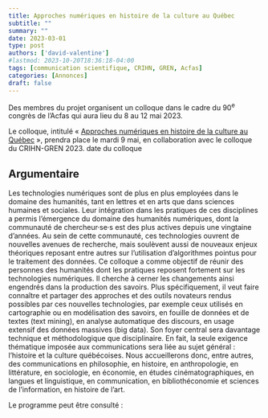 ```yaml
---
title: Approches numériques en histoire de la culture au Québec
subtitle: ""
summary: ""
date: 2023-03-01
type: post
authors: ['david-valentine']
#lastmod: 2023-10-20T18:36:18-04:00
tags: [communication scientifique, CRIHN, GREN, Acfas]
categories: [Annonces]
draft: false
---
```

Des membres du projet organisent un colloque dans le cadre du 90<sup>e</sup> congrès de l’Acfas qui aura lieu du 8 au 12 mai 2023.

<!--more-->

Le colloque, intitulé « [Approches numériques en histoire de la culture au Québec](https://www.acfas.ca/evenements/congres/programme/90/600/641/c) », prendra place le mardi 9 mai, en collaboration avec le colloque du CRIHN-GREN 2023.
date du colloque

## Argumentaire

Les technologies numériques sont de plus en plus employées dans le domaine des humanités, tant en lettres et en arts que dans sciences humaines et sociales.
Leur intégration dans les pratiques de ces disciplines a permis l’émergence du domaine des humanités numériques, dont la communauté de chercheur·se·s est des plus actives depuis une vingtaine d’années.
Au sein de cette communauté, ces technologies ouvrent de nouvelles avenues de recherche, mais soulèvent aussi de nouveaux enjeux théoriques reposant entre autres sur l’utilisation d’algorithmes pointus pour le traitement des données.
Ce colloque a comme objectif de réunir des personnes des humanités dont les pratiques reposent fortement sur les technologies numériques.
Il cherche à cerner les changements ainsi engendrés dans la production des savoirs.
Plus spécifiquement, il veut faire connaître et partager des approches et des outils novateurs rendus possibles par ces nouvelles technologies, par exemple ceux utilisés en cartographie ou en modélisation des savoirs, en fouille de données et de textes (text mining), en analyse automatique des discours, en usage extensif des données massives (big data).
Son foyer central sera davantage technique et méthodologique que disciplinaire.
En fait, la seule exigence thématique imposée aux communications sera liée au sujet général : l’histoire et la culture québécoises.
Nous accueillerons donc, entre autres, des communications en philosophie, en histoire, en anthropologie, en littérature, en sociologie, en économie, en études cinématographiques, en langues et linguistique, en communication, en bibliothéconomie et sciences de l’information, en histoire de l’art.

Le programme peut être consulté :